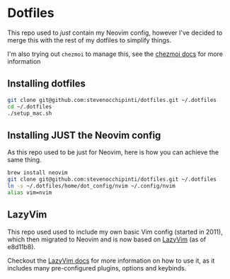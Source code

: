 # Dotfiles

This repo used to _just_ contain my Neovim config, however I've decided to merge
this with the rest of my dotfiles to simplify things.

I'm also trying out `chezmoi` to manage this, see the [chezmoi
docs](https://www.chezmoi.io/) for more information

## Installing dotfiles

```bash
git clone git@github.com:stevenocchipinti/dotfiles.git ~/.dotfiles
cd ~/.dotfiles
./setup_mac.sh
```

## Installing JUST the Neovim config

As this repo used to be just for Neovim, here is how you can achieve the same
thing.

```bash
brew install neovim
git clone git@github.com:stevenocchipinti/dotfiles.git ~/.dotfiles
ln -s ~/.dotfiles/home/dot_config/nvim ~/.config/nvim
alias vim=nvim
```

## LazyVim

This repo used used to include my own basic Vim config (started in 2011), which
then migrated to Neovim and is now based on
[LazyVim](https://github.com/LazyVim/LazyVim) (as of e8d11b8).

Checkout the [LazyVim docs](https://www.lazyvim.org/) for more information on
how to use it, as it includes many pre-configured plugins, options and keybinds.
